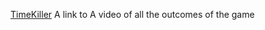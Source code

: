 <a href="https://youtu.be/7RBjwcXnC7c">TimeKiller</a>
A link to A video of all the outcomes of the game
